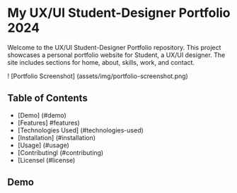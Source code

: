 # My UX/UI Student-Designer Portfolio 2024

Welcome to the UX/UI Student-Designer Portfolio repository. This project showcases a personal portfolio website for Student, a UX/UI designer. The site includes sections for home, about, skills, work, and contact.

! [Portfolio Screenshot] (assets/img/portfolio-screenshot.png)

## Table of Contents

- [Demo] (#demo)
- [Features] #features)
- [Technologies Used] (#technologies-used)
- [Installation] (#installation)
- [Usage] (#usage)
- [Contributingl (#contributing)
- [Licensel (#license)

## Demo
